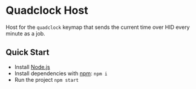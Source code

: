 # Quadclock Host

Host for the `quadclock` keymap that sends the current time over HID every minute as a job.

## Quick Start

- Install [Node.js](https://nodejs.org/)
- Install dependencies with [npm](https://www.npmjs.com/): `npm i`
- Run the project `npm start`
